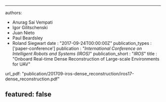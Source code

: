 ---

authors:
- Anurag Sai Vempati
- Igor Gilitschenski
- Juan Nieto
- Paul Beardsley
- Roland Siegwart
date : "2017-09-24T00:00:00Z"
publication_types : ['paper-conference']
publication : "*International Conference on Intelligent Robots and Systems (IROS)*"
publication_short : "*IROS*"
title : "Onboard Real-time Dense Reconstruction of Large-scale Environments for UAV"

url_pdf: "publication/201709-iros-dense_reconstruction/iros17-dense_reconstruction.pdf"

featured: false
---